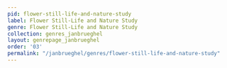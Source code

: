 ```yaml
---
pid: flower-still-life-and-nature-study
label: Flower Still-Life and Nature Study
genre: Flower Still-Life and Nature Study
collection: genres_janbrueghel
layout: genrepage_janbrueghel
order: '03'
permalink: "/janbrueghel/genres/flower-still-life-and-nature-study"
---
```

